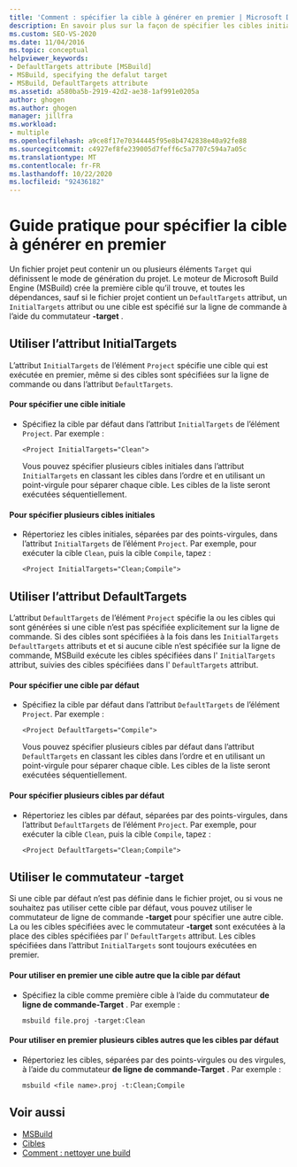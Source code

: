 ```yaml
---
title: 'Comment : spécifier la cible à générer en premier | Microsoft Docs'
description: En savoir plus sur la façon de spécifier les cibles initiales ou les cibles par défaut à générer en premier dans les fichiers projet MSBuild.
ms.custom: SEO-VS-2020
ms.date: 11/04/2016
ms.topic: conceptual
helpviewer_keywords:
- DefaultTargets attribute [MSBuild]
- MSBuild, specifying the defalut target
- MSBuild, DefaultTargets attribute
ms.assetid: a580ba5b-2919-42d2-ae38-1af991e0205a
author: ghogen
ms.author: ghogen
manager: jillfra
ms.workload:
- multiple
ms.openlocfilehash: a9ce8f17e70344445f95e8b4742838e40a92fe88
ms.sourcegitcommit: c4927ef8fe239005d7feff6c5a7707c594a7a05c
ms.translationtype: MT
ms.contentlocale: fr-FR
ms.lasthandoff: 10/22/2020
ms.locfileid: "92436182"
---
```

# <a name="how-to-specify-which-target-to-build-first"></a>Guide pratique pour spécifier la cible à générer en premier

Un fichier projet peut contenir un ou plusieurs éléments `Target` qui définissent le mode de génération du projet. Le moteur de Microsoft Build Engine (MSBuild) crée la première cible qu’il trouve, et toutes les dépendances, sauf si le fichier projet contient un `DefaultTargets` attribut, un `InitialTargets` attribut ou une cible est spécifié sur la ligne de commande à l’aide du commutateur **-target** .
## <a name="use-the-initialtargets-attribute"></a>Utiliser l’attribut InitialTargets

L’attribut `InitialTargets` de l’élément `Project` spécifie une cible qui est exécutée en premier, même si des cibles sont spécifiées sur la ligne de commande ou dans l’attribut `DefaultTargets`.

#### <a name="to-specify-one-initial-target"></a>Pour spécifier une cible initiale

- Spécifiez la cible par défaut dans l’attribut `InitialTargets` de l’élément `Project`. Par exemple :

   `<Project InitialTargets="Clean">`

  Vous pouvez spécifier plusieurs cibles initiales dans l’attribut `InitialTargets` en classant les cibles dans l’ordre et en utilisant un point-virgule pour séparer chaque cible. Les cibles de la liste seront exécutées séquentiellement.

#### <a name="to-specify-more-than-one-initial-target"></a>Pour spécifier plusieurs cibles initiales

- Répertoriez les cibles initiales, séparées par des points-virgules, dans l’attribut `InitialTargets` de l’élément `Project`. Par exemple, pour exécuter la cible `Clean`, puis la cible `Compile`, tapez :

     `<Project InitialTargets="Clean;Compile">`

## <a name="use-the-defaulttargets-attribute"></a>Utiliser l’attribut DefaultTargets

 L’attribut `DefaultTargets` de l’élément `Project` spécifie la ou les cibles qui sont générées si une cible n’est pas spécifiée explicitement sur la ligne de commande. Si des cibles sont spécifiées à la fois dans les `InitialTargets` `DefaultTargets` attributs et et si aucune cible n’est spécifiée sur la ligne de commande, MSBuild exécute les cibles spécifiées dans l' `InitialTargets` attribut, suivies des cibles spécifiées dans l' `DefaultTargets` attribut.

#### <a name="to-specify-one-default-target"></a>Pour spécifier une cible par défaut

- Spécifiez la cible par défaut dans l’attribut `DefaultTargets` de l’élément `Project`. Par exemple :

   `<Project DefaultTargets="Compile">`

  Vous pouvez spécifier plusieurs cibles par défaut dans l’attribut `DefaultTargets` en classant les cibles dans l’ordre et en utilisant un point-virgule pour séparer chaque cible. Les cibles de la liste seront exécutées séquentiellement.

#### <a name="to-specify-more-than-one-default-target"></a>Pour spécifier plusieurs cibles par défaut

- Répertoriez les cibles par défaut, séparées par des points-virgules, dans l’attribut `DefaultTargets` de l’élément `Project`. Par exemple, pour exécuter la cible `Clean`, puis la cible `Compile`, tapez :

     `<Project DefaultTargets="Clean;Compile">`

## <a name="use-the--target-switch"></a>Utiliser le commutateur -target

 Si une cible par défaut n’est pas définie dans le fichier projet, ou si vous ne souhaitez pas utiliser cette cible par défaut, vous pouvez utiliser le commutateur de ligne de commande **-target** pour spécifier une autre cible. La ou les cibles spécifiées avec le commutateur **-target** sont exécutées à la place des cibles spécifiées par l' `DefaultTargets` attribut. Les cibles spécifiées dans l’attribut `InitialTargets` sont toujours exécutées en premier.

#### <a name="to-use-a-target-other-than-the-default-target-first"></a>Pour utiliser en premier une cible autre que la cible par défaut

- Spécifiez la cible comme première cible à l’aide du commutateur **de ligne de commande-Target** . Par exemple :

     `msbuild file.proj -target:Clean`

#### <a name="to-use-several-targets-other-than-the-default-targets-first"></a>Pour utiliser en premier plusieurs cibles autres que les cibles par défaut

- Répertoriez les cibles, séparées par des points-virgules ou des virgules, à l’aide du commutateur **de ligne de commande-Target** . Par exemple :

     `msbuild <file name>.proj -t:Clean;Compile`

## <a name="see-also"></a>Voir aussi

- [MSBuild](../msbuild/msbuild.md)
- [Cibles](../msbuild/msbuild-targets.md)
- [Comment : nettoyer une build](../msbuild/how-to-clean-a-build.md)
